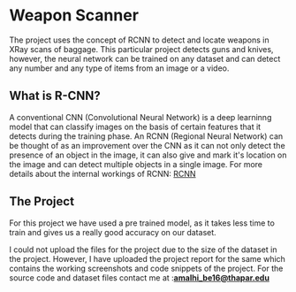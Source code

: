 # Weapon Scanner
The project uses the concept of RCNN to detect and locate weapons in XRay scans of baggage. This particular project detects guns and knives, however, the neural network can be trained on any dataset and can detect any number and any type of items from an image or a video. 

## What is R-CNN?
A conventional CNN (Convolutional Neural Network) is a deep learninng model that can classify images on the basis of certain features that it detects during the training phase. 
An RCNN (Regional Neural Network) can be thought of as an improvement over the CNN as it can not only detect the presence of an object in the image, it can also give and mark it's location on the image and can detect multiple objects in a single image.
For more details about the internal workings of RCNN: [RCNN](https://towardsdatascience.com/r-cnn-fast-r-cnn-faster-r-cnn-yolo-object-detection-algorithms-36d53571365e)

## The Project
For this project we have used a pre trained model, as it takes less time to train and gives us a really good accuracy on our dataset.

I could not upload the files for the project due to the size of the dataset in the project. However, I have uploaded the project report for the same which contains the working screenshots and code snippets of the project.
For the source code and dataset files contact me at :**amalhi_be16@thapar.edu**
